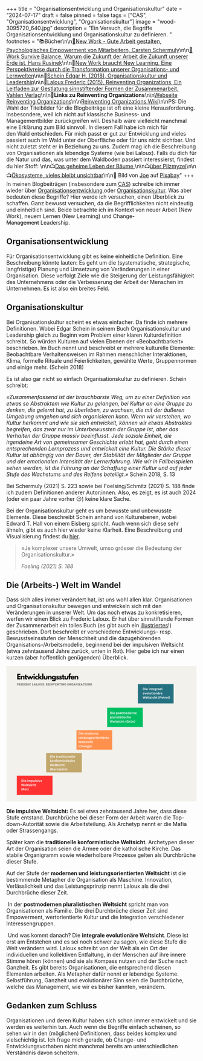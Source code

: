 +++
title = "Organisationsentwicklung und Organisationskultur"
date = "2024-07-17"
draft = false
pinned = false
tags = ["CAS", "Organisationsentwicklung", "Organisationskultur"]
image = "wood-3095720_640.jpg"
description = "Ein Versuch, die Begriffe Organisationsentwicklung und Organisationskultur zu definieren. "
footnotes = "📚Bücher\n\n[📘New Work - Gute Arbeit gestalten, Psychologisches Empowerment von Mitarbeitern, Carsten Schermuly](https://www.exlibris.ch/de/buecher-buch/deutschsprachige-buecher/carsten-c-schermuly/new-work-gute-arbeit-gestalten/id/9783648176290/)\n\n[📘](https://www.exlibris.ch/de/buecher-buch/deutschsprachige-buecher/carsten-c-schermuly/new-work-gute-arbeit-gestalten/id/9783648150023/)[Work Survive Balance, Warum die Zukunft der Arbeit die Zukunft unserer Erde ist, Hans Rusinek](https://www.exlibris.ch/de/buecher-buch/deutschsprachige-buecher/hans-rusinek/work-survive-balance/id/9783451399657/)\n\n📘[New Work braucht New Learning, Eine Perspektivreise durch die Transformation unserer Organisations- und Lernwelten](https://www.exlibris.ch/de/buecher-buch/deutschsprachige-buecher/jan-foelsing/new-work-braucht-new-learning/id/9783658327576/)\n\n📘[Schein Edgar H. (2018), Organisationskultur und Leadership](https://www.exlibris.ch/de/buecher-buch/deutschsprachige-buecher/edgar-h-schein/organisationskultur-und-leadership/id/9783800656592/)\n\n📘[Laloux Frederic (2015), Reinventing Organizations, Ein Leitfaden zur Gestlatung sinnstiftender Formen der Zusammenarbeit, Vahlen Verlag](https://www.exlibris.ch/de/buecher-buch/deutschsprachige-buecher/frederic-laloux/reinventing-organizations/id/9783800649136/)\n\n🔗**Links zu Reinventing Organizations**\n\n[Webseite Reinventing Organizations](https://www.reinventingorganizations.com)\n\n[Reinventing Organizations Wiki](https://reinventingorganizationswiki.com/en/)\n\nPS: Die Wahl der Titelbilder für die Blogbeiträge ist oft eine kleine Herausforderung. Insbesondere, weil ich nicht auf klassische Business- und Managementbilder zurückgreifen will. Deshalb wäre vielleicht manchmal eine Erklärung zum Bild sinnvoll. In diesem Fall habe ich mich für den Wald entschieden. Für mich passt er gut zur Entwicklung und vieles passiert auch im Wald unter der Oberfläche oder für uns nicht sichtbar. Und nicht zuletzt steht er in Beziehung zu uns. Zudem mag ich die Beschreibung von Organisationen als lebendige Systeme (wie bei Laloux). Falls du dich für die Natur und das, was unter dem Waldboden passiert interessierst, findest du hier Stoff: \n\n📺[Das geheime Leben der Bäume ](<https://www.youtube.com/watch?v=JMxMjRKlZj8>)\n\n📺[über Pilzmyzel](<https://www.youtube.com/watch?v=nhRv-oL9_iU>)\n\n📺[Ökosysteme, vieles bleibt unsichtbar](<https://www.youtube.com/watch?v=geEzoakhpqQ>)\n\n📸 Bild von [Joe](https://pixabay.com/de/users/jplenio-7645255/?utm_source=link-attribution&utm_medium=referral&utm_campaign=image&utm_content=3095720) auf [Pixabay](https://pixabay.com/de/?utm_source=link-attribution&utm_medium=referral&utm_campaign=image&utm_content=3095720)"
+++
In meinen Blogbeiträgen (insbesondere zum [CAS](https://www.bensblog.ch/cas-organisationsentwicklung-change-leadership-buecher-und-blogposts/)) schreibe ich immer wieder über [Organisationsentwicklung ](https://www.bensblog.ch/tags/organisationsentwicklung/)oder [Organisationskultur](https://www.bensblog.ch/tags/organisationskultur/). Was aber bedeuten diese Begriffe? Hier werde ich versuchen, einen Überblick zu schaffen. Ganz bewusst versuchen, da die Begrifflichkeiten nicht eindeutig und einheitlich sind. Beide betrachte ich im Kontext von neuer Arbeit (New Work), neuem Lernen (New Learning) und Change-~~Management~~ Leadership. 

## **Organisationsentwicklung**

Für Organisationsentwicklung gibt es keine einheitliche Definition. Eine Beschreibung könnte lauten: Es geht um die (systematische, strategische, langfristige) Planung und Umsetzung von Veränderungen in einer Organisation. Diese verfolgt Ziele wie die Steigerung der Leistungsfähigkeit des Unternehmens oder die Verbesserung der Arbeit der Menschen im Unternehmen. Es ist also ein breites Feld. 

## **Organisationskultur**

Bei Organisationskultur scheint es etwas einfacher. Da finde ich mehrere Definitionen. Wobei Edgar Schein in seinem Buch Organisationskultur und Leadership gleich zu Beginn vom Problem einer klaren Kulturdefinition schreibt. So würden Kulturen auf vielen Ebenen der «Beobachtbarkeit» beschrieben. Im Buch nennt und beschreibt er mehrere kulturelle Elemente: Beobachtbare Verhaltensweisen im Rahmen menschlicher Interaktionen, Klima, formelle Rituale und Feierlichkeiten, gewählte Werte, Gruppennormen und einige mehr. (Schein 2018)

Es ist also gar nicht so einfach Organisationskultur zu definieren. Schein schreibt: 

*«Zusammenfassend ist der brauchbarste Weg, um zu einer Definition von etwas so Abstraktem wie Kultur zu gelangen, bei Kultur an eine Gruppe zu denken, die gelernt hat, zu überleben, zu wachsen, die mit der äußeren Umgebung umgehen und sich organisieren kann. Wenn wir verstehen, wo Kultur herkommt und wie sie sich entwickelt, können wir etwas Abstraktes begreifen, das zwar nur im Unterbewussten der Gruppe ist, aber das Verhalten der Gruppe massiv beeinflusst. Jede soziale Einheit, die irgendeine Art von gemeinsamer Geschichte erlebt hat, geht durch einen entsprechenden Lernprozess und entwickelt eine Kultur. Die Stärke dieser Kultur ist abhängig von der Dauer, der Stabilität der Mitglieder der Gruppe und der emotionalen Intensität der Lernerfahrung. Wie wir in Fallbeispielen sehen werden, ist die Führung an der Schaffung einer Kultur und auf jeder Stufe des Wachstums und des Reifens beteiligt.»* Schein 2018, S. 13

Bei Schermuly (2021) S. 223 sowie bei Foelsing/Schmitz (2021) S. 188 finde ich zudem Definitionen anderer Autor:innen. Also, es zeigt, es ist auch 2024 (oder ein paar Jahre vorher 😉) keine klare Sache. 

Bei der Organisationskultur geht es um bewusste und unbewusste Elemente. Diese beschreibt Schein anhand von Kulturebenen, wobei Edward T. Hall von einem Eisberg spricht. Auch wenn sich diese sehr ähneln, gibt es auch hier wieder keine Klarheit. Eine Beschreibung und Visualisierung findest du [hier](https://www.bensblog.ch/organisationskultur/). 

> «Je komplexer unsere Umwelt, umso grösser die Bedeutung der Organisationskultur.» 
>
> *Foeling (2021) S. 188*

## **Die (Arbeits-) Welt im Wandel**

Dass sich alles immer verändert hat, ist uns wohl allen klar. Organisationen und Organisationskultur bewegen und entwickeln sich mit den Veränderungen in unserer Welt. Um das noch etwas zu konkretisieren, werfen wir einen Blick zu Frederic Laloux. Er hat über sinnstiftende Formen der Zusammenarbeit ein tolles Buch (es gibt auch ein [illustriertes](https://www.exlibris.ch/de/buecher-buch/deutschsprachige-buecher/frederic-laloux/reinventing-organizations-visuell/id/9783800652853/)!) geschrieben. Dort beschreibt er verschiedene Entwicklungs- resp. Bewusstseinsstufen der Menschheit und die dazugehörenden Organisations-/Arbeitsmodelle, beginnend bei der impulsiven Weltsicht (etwa zehntausend Jahre zurück, unten in Rot). Hier gebe ich nur einen kurzen (aber hoffentlich genügenden) Überblick. 

![Eigene Visualisierung in Anlehnung an Laloux. ](organisationsformen.png)

**Die impulsive Weltsicht:** Es sei etwa zehntausend Jahre her, dass diese Stufe entstand. Durchbrüche bei dieser Form der Arbeit waren die Top-down-Autorität sowie die Arbeitsteilung. Als Archetyp nennt er die Mafia oder Strassengangs. 

Später kam die **traditionelle konformistische Weltsicht**. Archetypen dieser Art der Organisation seien die Armee oder die katholische Kirche. Das stabile Organigramm sowie wiederholbare Prozesse gelten als Durchbrüche dieser Stufe. 

Auf der Stufe der **modernen und leistungsorientierten Weltsicht** ist die bestimmende Metapher die Organisation als Maschine. Innovation, Verlässlichkeit und das Leistungsprinzip nennt Laloux als die drei Durchbrüche dieser Zeit. 

 In der **postmodernen pluralistischen Weltsicht** spricht man von Organisationen als Familie. Die drei Durchbrüche dieser Zeit sind Empowerment, wertorientierte Kultur und die Integration verschiedener Interessengruppen.

 Und was kommt danach? Die **integrale evolutionäre Weltsicht**. Diese ist erst am Entstehen und es sei noch schwer zu sagen, wie diese Stufe die Welt verändern wird. Laloux schreibt von der Welt als ein Ort der individuellen und kollektiven Entfaltung, in der Menschen auf ihre innere Stimme hören (können) und sie als Kompass nutzen und der Suche nach Ganzheit. Es gibt bereits Organisationen, die entsprechend diesen Elementen arbeiten. Als Metapher dafür nennt er lebendige Systeme. Selbstführung, Ganzheit und evolutionärer Sinn seien die Durchbrüche, welche das Management, wie wir es bisher kannten, verändern. 

## **Gedanken zum Schluss**

Organisationen und deren Kultur haben sich schon immer entwickelt und sie werden es weiterhin tun. Auch wenn die Begriffe einfach scheinen, so sehen wir in den (möglichen) Definitionen, dass beides komplex und vielschichtig ist. Ich frage mich gerade, ob Change- und Entwicklungsvorhaben nicht manchmal bereits am unterschiedlichen Verständnis davon scheitern.